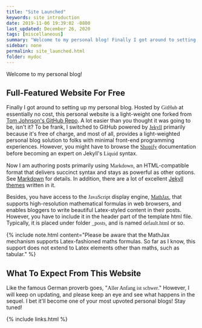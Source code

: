 ```yaml
---
title: "Site Launched"
keywords: site introduction
date: 2019-11-06 19:39:02 -0800
last_updated: December 26, 2020
tags: [miscellaneous]
summary: "Welcome to my personal blog! Finally I got around to setting up my personal blog."
sidebar: none
permalink: site_launched.html
folder: mydoc
---
```


Welcome to my personal blog!

## Full-Featured Website For Free
Finally I got around to setting up my personal blog. Hosted by <font face="Lora">GitHub</font> at essentially no cost,
this personal website is a light-weight one forked from
[Tom Johnson's GitHub Repo](https://github.com/tomjoht/documentation-theme-jekyll). A lot easier than you thought it was
going to be, isn't it? To be frank, I switched to GitHub powered by
[<font face="Lora">Jekyll</font>](https://jekyllrb.com) primarily because it's free of charge, and most of all, provides
a light-weighted personal blog solution to folks with minimal front-end programming experiences. However, you might have
to browse the [<font face="Lora">Shopify</font>](https://shopify.github.io/liquid) documentation before becoming an
expert on Jekyll's <font face="Lora">Liquid</font> syntax.

Now I am authoring posts primarily using <font face="Lora">Markdown</font>, an HTML-compatible format that delivers
succinct syntax and stays as powerful as other options. See [Markdown](https://www.markdownguide.org) for details. In
addition, there are a lot of excellent [Jekyll themes](https://jekyllrb.com/docs/themes) written in it.

Besides, you have access to the <font face="Lora">JavaScript</font> display engine,
[<font face="Lora">MathJax</font>](https://www.mathjax.org), that supports high-resolution mathematical formulas in web
browsers, and enables bloggers to write beautiful Latex-styled content in their posts. However, you have to include it
in the header part of the template html file. Typically, it is placed under folder <font face="Lora">_posts</font>, and
is named <font face="Lora">default.html</font> or so.

{% include note.html content="Please be aware that the MathJax mechanism supports Latex-fashioned maths formulas. So far
as I know, this support does not extend to Latex elements other than maths, such as tabular." %}

## What To Expect From This Website
Like the famous German proverb goes, "<font face="Lora">Aller Anfang ist schwer</font>." However, I will keep on
updating, and please keep an eye and see what happens in the sequel. I bet it'll become one of your most upvoted
personal blogs! Stay tuned!

{% include links.html %}
